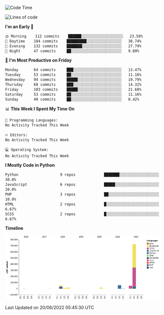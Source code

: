 <!--START_SECTION:waka-->
![Code Time](http://img.shields.io/badge/Code%20Time-0%20secs-blue)

![Lines of code](https://img.shields.io/badge/From%20Hello%20World%20I%27ve%20Written-935%20Thousand%20lines%20of%20code-blue)

**I'm an Early 🐤** 

```text
🌞 Morning    112 commits    ██████░░░░░░░░░░░░░░░░░░░   23.58% 
🌆 Daytime    184 commits    █████████░░░░░░░░░░░░░░░░   38.74% 
🌃 Evening    132 commits    ███████░░░░░░░░░░░░░░░░░░   27.79% 
🌙 Night      47 commits     ██░░░░░░░░░░░░░░░░░░░░░░░   9.89%

```
📅 **I'm Most Productive on Friday** 

```text
Monday       64 commits     ███░░░░░░░░░░░░░░░░░░░░░░   13.47% 
Tuesday      53 commits     ██░░░░░░░░░░░░░░░░░░░░░░░   11.16% 
Wednesday    94 commits     █████░░░░░░░░░░░░░░░░░░░░   19.79% 
Thursday     68 commits     ███░░░░░░░░░░░░░░░░░░░░░░   14.32% 
Friday       103 commits    █████░░░░░░░░░░░░░░░░░░░░   21.68% 
Saturday     53 commits     ██░░░░░░░░░░░░░░░░░░░░░░░   11.16% 
Sunday       40 commits     ██░░░░░░░░░░░░░░░░░░░░░░░   8.42%

```


📊 **This Week I Spent My Time On** 

```text
💬 Programming Languages: 
No Activity Tracked This Week

🔥 Editors: 
No Activity Tracked This Week

💻 Operating System: 
No Activity Tracked This Week

```

**I Mostly Code in Python** 

```text
Python                   9 repos             ███████░░░░░░░░░░░░░░░░░░   30.0% 
JavaScript               6 repos             █████░░░░░░░░░░░░░░░░░░░░   20.0% 
PHP                      3 repos             ██░░░░░░░░░░░░░░░░░░░░░░░   10.0% 
HTML                     2 repos             █░░░░░░░░░░░░░░░░░░░░░░░░   6.67% 
SCSS                     2 repos             █░░░░░░░░░░░░░░░░░░░░░░░░   6.67%

```


**Timeline**

![Chart not found](https://raw.githubusercontent.com/telesoho/telesoho/master/charts/bar_graph.png) 


 Last Updated on 20/06/2022 05:45:30 UTC
<!--END_SECTION:waka-->


<!--
**telesoho/telesoho** is a ✨ _special_ ✨ repository because its `README.md` (this file) appears on your GitHub profile.

Here are some ideas to get you started:

- 🔭 I’m currently working on ...
- 🌱 I’m currently learning ...
- 👯 I’m looking to collaborate on ...
- 🤔 I’m looking for help with ...
- 💬 Ask me about ...
- 📫 How to reach me: ...
- 😄 Pronouns: ...
- ⚡ Fun fact: ...
-->
